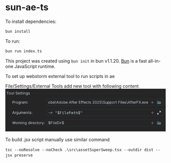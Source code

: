 # sun-ae-ts

To install dependencies:

```bash
bun install
```

To run:

```bash
bun run index.ts
```

This project was created using `bun init` in bun v1.1.20. [Bun](https://bun.sh) is a fast all-in-one JavaScript runtime.

To set up webstorm external tool to run scripts in ae

File/Settings/External Tools add new tool with following content
![img.png](img.png)

To build .jsx script manually use similar command

`tsc --noResolve --noCheck .\src\assetSuperSweep.tsx --outdir dist --jsx preserve`
